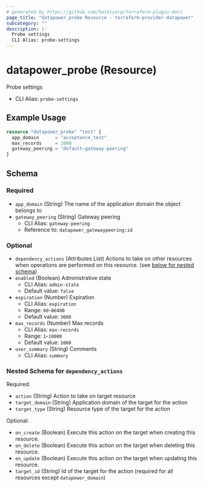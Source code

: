 ```yaml
---
# generated by https://github.com/hashicorp/terraform-plugin-docs
page_title: "datapower_probe Resource - terraform-provider-datapower"
subcategory: ""
description: |-
  Probe settings
  CLI Alias: probe-settings
---
```


# datapower_probe (Resource)

Probe settings
  - CLI Alias: `probe-settings`

## Example Usage

```terraform
resource "datapower_probe" "test" {
  app_domain      = "acceptance_test"
  max_records     = 1000
  gateway_peering = "default-gateway-peering"
}
```

<!-- schema generated by tfplugindocs -->
## Schema

### Required

- `app_domain` (String) The name of the application domain the object belongs to
- `gateway_peering` (String) Gateway peering
  - CLI Alias: `gateway-peering`
  - Reference to: `datapower_gatewaypeering:id`

### Optional

- `dependency_actions` (Attributes List) Actions to take on other resources when operations are performed on this resource. (see [below for nested schema](#nestedatt--dependency_actions))
- `enabled` (Boolean) Administrative state
  - CLI Alias: `admin-state`
  - Default value: `false`
- `expiration` (Number) Expiration
  - CLI Alias: `expiration`
  - Range: `60`-`86400`
  - Default value: `3600`
- `max_records` (Number) Max records
  - CLI Alias: `max-records`
  - Range: `1`-`10000`
  - Default value: `1000`
- `user_summary` (String) Comments
  - CLI Alias: `summary`

<a id="nestedatt--dependency_actions"></a>
### Nested Schema for `dependency_actions`

Required:

- `action` (String) Action to take on target resource
- `target_domain` (String) Application domain of the target for the action
- `target_type` (String) Resource type of the target for the action

Optional:

- `on_create` (Boolean) Execute this action on the target when creating this resource.
- `on_delete` (Boolean) Execute this action on the target when deleting this resource.
- `on_update` (Boolean) Execute this action on the target when updating this resource.
- `target_id` (String) Id of the target for the action (required for all resources except `datapower_domain`)
